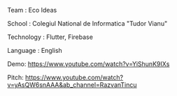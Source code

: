 Team : Eco Ideas

School : Colegiul National de Informatica "Tudor Vianu"

Technology : Flutter, Firebase

Language : English

Demo: https://www.youtube.com/watch?v=YiShunK9IXs

Pitch: https://www.youtube.com/watch?v=yAsQW6snAAA&ab_channel=RazvanTincu